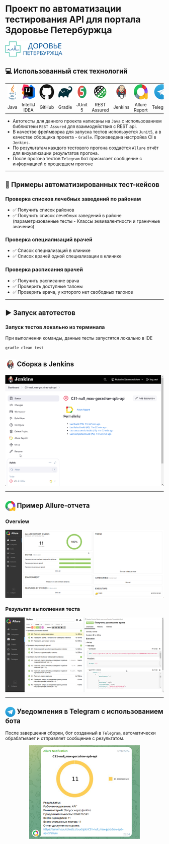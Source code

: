 # Проект по автоматизации тестирования API для портала Здоровье Петербуржца
<img src="media/icons/logo.svg" height="48">

## :computer: Использованный стек технологий

<table align="center" border="0">
    <tr>
        <td align="center"><a href="https://www.java.com/" target="_blank"><img src="media/icons/java.svg" height="48"></a></td>
        <td align="center"><a href="https://www.jetbrains.com/idea/" target="_blank"><img src="media/icons/idea.svg" height="48"></a></td>
        <td align="center"><a href="https://github.com/" target="_blank"><img src="media/icons/github.svg" height="48"></a></td>
        <td align="center"><a href="https://gradle.org/" target="_blank"><img src="media/icons/gradle.svg" height="48"></a></td>
        <td align="center"><a href="https://junit.org/junit5/" target="_blank"><img src="media/icons/junit5.svg" height="48"></a></td>
        <td align="center"><a href="https://rest-assured.io/" target="_blank"><img src="media/icons/rest-assured.svg" height="48"></a></td>
        <td align="center"><a href="https://www.jenkins.io/" target="_blank"><img src="media/icons/jenkins.svg" height="48"></a></td>
        <td align="center"><a href="https://allurereport.org/" target="_blank"><img src="media/icons/allure_report.svg" height="48"></a></td>
        <td align="center"><a href="https://telegram.org/" target="_blank"><img src="media/icons/telegram.svg" height="48"></a></td>
    </tr>
    <tr>
        <td align="center">Java</td>
        <td align="center">IntelliJ IDEA</td>
        <td align="center">GitHub</td>
        <td align="center">Gradle</td>
        <td align="center">JUnit 5</td>
        <td align="center">REST Assured</td>
        <td align="center">Jenkins</td>
        <td align="center">Allure Report</td>
        <td align="center">Telegram</td>
    </tr>
</table>

- Автотесты для данного проекта написаны на <code>Java</code> с использованием библиотеки <code>REST Assured</code> для взаимодействия с REST api.
- В качестве фреймворка для запуска тестов используется <code>Junit5</code>, а в качестве сборщика проекта - <code>Gradle</code>. Произведена настройка CI в <code>Jenkins</code>.
- По результатам каждого тестового прогона создаётся <code>Allure</code> отчёт для визуализации результатов прогона.
- После прогона тестов <code>Telegram</code> бот присылает сообщение с информацией о прошедшем прогоне

____

## 🤖 Примеры автоматизированных тест-кейсов
### Проверка списков лечебных заведений по районам
- ✅ Получить список районов
- ✅ Получить список лечебных заведений в районе (параметризованные тесты - Классы эквивалентности и граничные значения)

### Проверка специализаций врачей
- ✅ Список специализаций в клинике
- ✅ Список врачей одной специализации в клинике

### Проверка расписания врачей
- ✅ Получить расписание врача
- ✅ Проверить доступные талоны
- ✅ Проверить врача, у которого нет свободных талонов
____

## :arrow_forward: Запуск автотестов

### Запуск тестов локально из терминала
При выполнении команды, данные тесты запустятся локально в IDE
```
gradle clean test
```

## <img src="media/icons/jenkins.svg" title="Jenkins" height="32" style="vertical-align:middle"/> Сборка в Jenkins

<img title="Jenkins Build" src="media/screens/jenkins_build.png">

____
## <img src="media/icons/allure_report.svg" title="Allure Report" height="32" style="vertical-align:middle"/> Пример Allure-отчета
### Overview

<img title="Allure Overview" src="media/screens/allure_overview.png">

### Результат выполнения теста

<img title="Test Results in Alure" src="media/screens/allure_testcase.png">

____

## <img title="Telegram" src="media/icons/telegram.svg" height="32" style="vertical-align:middle"> Уведомления в Telegram с использованием бота

После завершения сборки, бот созданный в <code>Telegram</code>, автоматически обрабатывает и отправляет сообщение с результатом.

<p align="center">
<img width="70%" title="Telegram Notifications" src="media/screens/notification.png">
</p>


